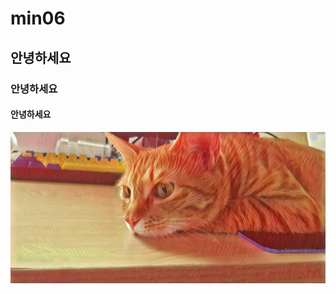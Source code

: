 # min06  
## 안녕하세요  
### 안녕하세요  
#### 안녕하세요  

![민이](https://raw.githubusercontent.com/wnwnsldj12/min06/master/%EB%B6%84%EC%9C%84%EA%B8%B0%20%EB%AF%BC%EC%9D%B4.jpg)
